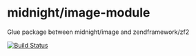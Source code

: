 midnight/image-module
=====================
Glue package between midnight/image and zendframework/zf2

[![Build Status](https://travis-ci.org/MidnightDesign/image-module.svg?branch=master)](https://travis-ci.org/MidnightDesign/image-module)
